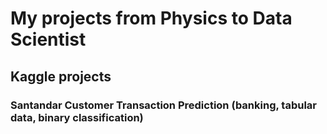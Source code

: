 # My projects from Physics to Data Scientist
## Kaggle projects
### Santandar Customer Transaction Prediction (banking, tabular data, binary classification)
